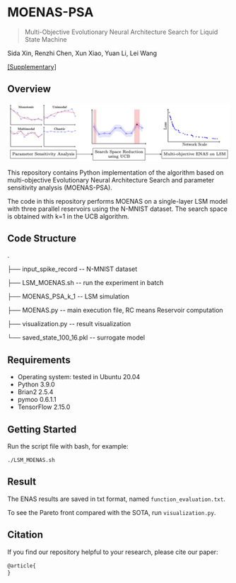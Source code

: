 # MOENAS-PSA
> Multi-Objective Evolutionary Neural Architecture Search for Liquid State Machine

Sida Xin, Renzhi Chen, Xun Xiao, Yuan Li, Lei Wang

[[Supplementary]](doc/supplemental.pdf)
## Overview
<!-- ![](images/flowchart.png) -->
<img src="images/flowchart.png" width="670">

This repository contains Python implementation of the algorithm based on multi-objective Evolutionary Neural Architecture Search and parameter sensitivity analysis (MOENAS-PSA).

The code in this repository performs MOENAS on a single-layer LSM model with three parallel reservoirs using the N-MNIST dataset. The search space is obtained with k=1 in the UCB algorithm.  
## Code Structure
.

├── input_spike_record -- N-MNIST dataset

├── LSM_MOENAS.sh -- run the experiment in batch

├── MOENAS_PSA_k_1 -- LSM simulation

├── MOENAS.py -- main execution file, RC means Reservoir computation

├── visualization.py -- result visualization

└── saved_state_100_16.pkl -- surrogate model
## Requirements
- Operating system: tested in Ubuntu 20.04
- Python 3.9.0
- Brian2 2.5.4
- pymoo 0.6.1.1
- TensorFlow 2.15.0

## Getting Started
Run the script file with bash, for example:
```
./LSM_MOENAS.sh
```
## Result
The ENAS results are saved in txt format, named `function_evaluation.txt`.

To see the Pareto front compared with the SOTA, run `visualization.py`.
## Citation
If you find our repository helpful to your research, please cite our paper:
```
@article{
}
```



